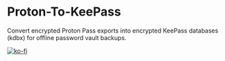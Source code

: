 # Proton-To-KeePass
Convert encrypted Proton Pass exports into encrypted KeePass databases (kdbx) for offline password vault backups.

[![ko-fi](https://ko-fi.com/img/githubbutton_sm.svg)](https://ko-fi.com/Z8Z2O191Z)